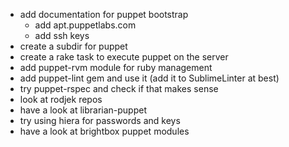 - add documentation for puppet bootstrap
  - add apt.puppetlabs.com
  - add ssh keys
- create a subdir for puppet
- create a rake task to execute puppet on the server
- add puppet-rvm module for ruby management
- add puppet-lint gem and use it (add it to SublimeLinter at best)
- try puppet-rspec and check if that makes sense
- look at rodjek repos
- have a look at librarian-puppet
- try using hiera for passwords and keys
- have a look at brightbox puppet modules
